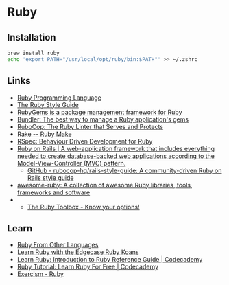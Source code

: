 # Ruby

## Installation

```bash
brew install ruby
echo 'export PATH="/usr/local/opt/ruby/bin:$PATH"' >> ~/.zshrc
```


## Links

- [Ruby Programming Language](https://www.ruby-lang.org/en/)
- [The Ruby Style Guide](https://rubystyle.guide/)
- [RubyGems is a package management framework for Ruby](https://rubygems.org/)
- [Bundler: The best way to manage a Ruby application's gems](https://bundler.io/)
- [RuboCop: The Ruby Linter that Serves and Protects](https://docs.rubocop.org/en/stable/)
- [Rake -- Ruby Make](https://ruby.github.io/rake/)
- [RSpec: Behaviour Driven Development for Ruby](https://rspec.info/)
- [Ruby on Rails | A web-application framework that includes everything needed to create database-backed web applications according to the Model-View-Controller (MVC) pattern.](https://rubyonrails.org/)
    - [GitHub - rubocop-hq/rails-style-guide: A community-driven Ruby on Rails style guide](https://github.com/rubocop-hq/rails-style-guide)
- [awesome-ruby: A collection of awesome Ruby libraries, tools, frameworks and software](https://github.com/markets/awesome-ruby)
- - [The Ruby Toolbox - Know your options!](https://www.ruby-toolbox.com/)


## Learn

- [Ruby From Other Languages](https://www.ruby-lang.org/en/documentation/ruby-from-other-languages/)
- [Learn Ruby with the Edgecase Ruby Koans](http://rubykoans.com/)
- [Learn Ruby: Introduction to Ruby Reference Guide | Codecademy](https://www.codecademy.com/learn/learn-ruby/modules/learn-ruby-introduction-to-ruby-u/cheatsheet)
- [Ruby Tutorial: Learn Ruby For Free | Codecademy](https://www.codecademy.com/learn/learn-ruby)
- [Exercism - Ruby](https://github.com/hanksudo/exercism/tree/master/ruby)